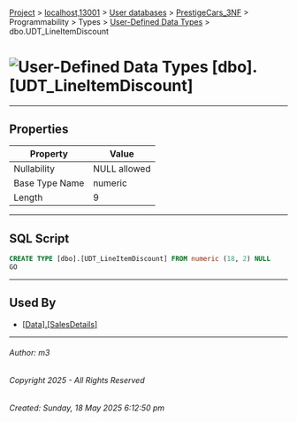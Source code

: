 #### 

[Project](../../../../../../index.md) > [localhost,13001](../../../../../index.md) > [User databases](../../../../index.md) > [PrestigeCars_3NF](../../../index.md) > Programmability > Types > [User-Defined Data Types](User-Defined_Data_Types.md) > dbo.UDT_LineItemDiscount

# ![User-Defined Data Types](../../../../../../Images/UserDefinedDataType32.png) [dbo].[UDT_LineItemDiscount]

---

## <a name="#properties"></a>Properties

| Property | Value |
|---|---|
| Nullability | NULL allowed |
| Base Type Name | numeric |
| Length | 9 |


---

## <a name="#sqlscript"></a>SQL Script

```sql
CREATE TYPE [dbo].[UDT_LineItemDiscount] FROM numeric (18, 2) NULL
GO

```


---

## <a name="#usedby"></a>Used By

* [[Data].[SalesDetails]](../../../Tables/Data_SalesDetails.md)


---

###### Author:  m3

###### Copyright 2025 - All Rights Reserved

###### Created: Sunday, 18 May 2025 6:12:50 pm

